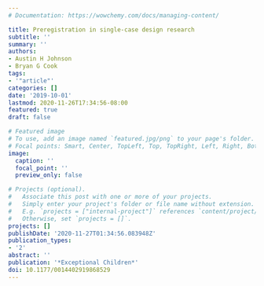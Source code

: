 ```yaml
---
# Documentation: https://wowchemy.com/docs/managing-content/

title: Preregistration in single-case design research
subtitle: ''
summary: ''
authors:
- Austin H Johnson
- Bryan G Cook
tags:
- '"article"'
categories: []
date: '2019-10-01'
lastmod: 2020-11-26T17:34:56-08:00
featured: true
draft: false

# Featured image
# To use, add an image named `featured.jpg/png` to your page's folder.
# Focal points: Smart, Center, TopLeft, Top, TopRight, Left, Right, BottomLeft, Bottom, BottomRight.
image:
  caption: ''
  focal_point: ''
  preview_only: false

# Projects (optional).
#   Associate this post with one or more of your projects.
#   Simply enter your project's folder or file name without extension.
#   E.g. `projects = ["internal-project"]` references `content/project/deep-learning/index.md`.
#   Otherwise, set `projects = []`.
projects: []
publishDate: '2020-11-27T01:34:56.083948Z'
publication_types:
- '2'
abstract: ''
publication: '*Exceptional Children*'
doi: 10.1177/0014402919868529
---
```

